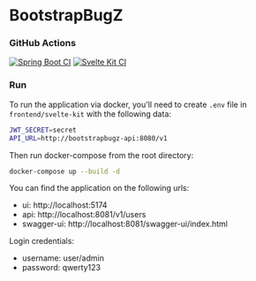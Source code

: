 # BootstrapBugZ

### GitHub Actions

[![Spring Boot CI](https://github.com/while1618/BootstrapBugZ/actions/workflows/spring-boot.yml/badge.svg?branch=master)](https://github.com/while1618/BootstrapBugZ/actions/workflows/spring-boot.yml)
[![Svelte Kit CI](https://github.com/while1618/BootstrapBugZ/actions/workflows/svelte-kit.yml/badge.svg)](https://github.com/while1618/BootstrapBugZ/actions/workflows/svelte-kit.yml)

### Run

To run the application via docker, you'll need to create `.env` file in `frontend/svelte-kit` with
the following data:

```bash
JWT_SECRET=secret
API_URL=http://bootstrapbugz-api:8080/v1
```

Then run docker-compose from the root directory:

```bash
docker-compose up --build -d
```

You can find the application on the following urls:

- ui: http://localhost:5174
- api: http://localhost:8081/v1/users
- swagger-ui: http://localhost:8081/swagger-ui/index.html

Login credentials:

- username: user/admin
- password: qwerty123